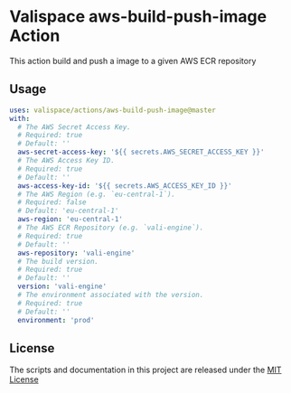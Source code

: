 # Valispace aws-build-push-image Action

This action build and push a image to a given AWS ECR repository

## Usage

<!-- start usage -->
```yaml
uses: valispace/actions/aws-build-push-image@master
with:
  # The AWS Secret Access Key.
  # Required: true
  # Default: ''
  aws-secret-access-key: '${{ secrets.AWS_SECRET_ACCESS_KEY }}'
  # The AWS Access Key ID.
  # Required: true
  # Default: ''
  aws-access-key-id: '${{ secrets.AWS_ACCESS_KEY_ID }}'
  # The AWS Region (e.g. `eu-central-1`).
  # Required: false
  # Default: 'eu-central-1'
  aws-region: 'eu-central-1'
  # The AWS ECR Repository (e.g. `vali-engine`).
  # Required: true
  # Default: ''
  aws-repository: 'vali-engine'
  # The build version.
  # Required: true
  # Default: ''
  version: 'vali-engine'
  # The environment associated with the version.
  # Required: true
  # Default: ''
  environment: 'prod'
```
<!-- end usage -->

## License

The scripts and documentation in this project are released under the [MIT License](LICENSE)
